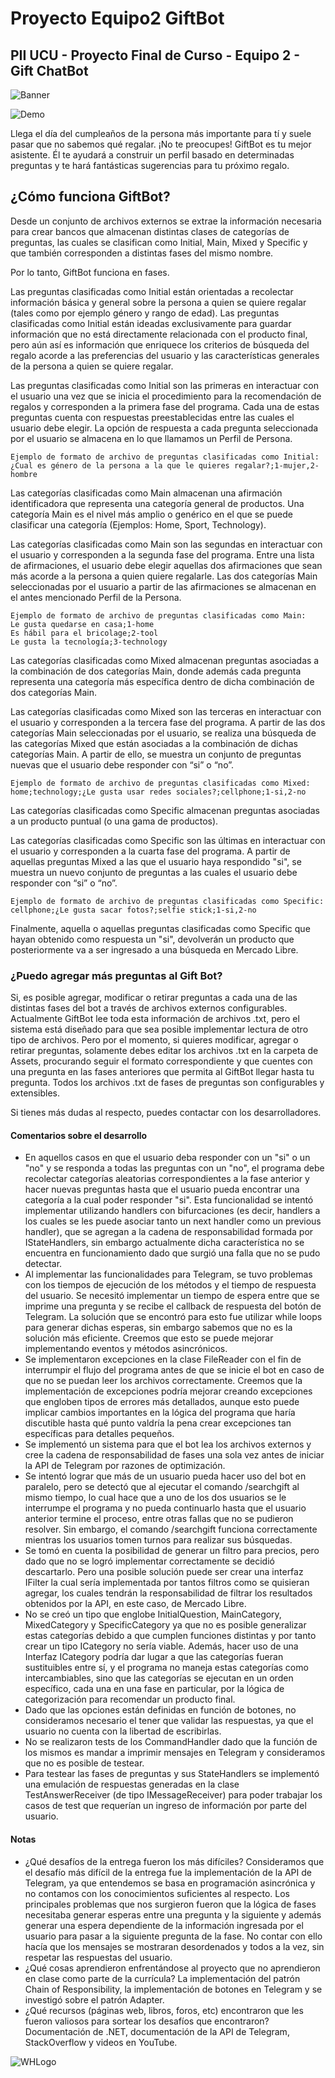 # Proyecto Equipo2 GiftBot
## PII UCU - Proyecto Final de Curso - Equipo 2 - Gift ChatBot

![Banner](./Assets/gift.png)

![Demo](./Assets/demo.png)

Llega el día del cumpleaños de la persona más importante para tí y suele pasar que no sabemos qué regalar. ¡No te preocupes! GiftBot es tu mejor asistente. Él te ayudará a construir un perfil basado en determinadas preguntas y te hará fantásticas sugerencias para tu próximo regalo.

## ¿Cómo funciona GiftBot?
Desde un conjunto de archivos externos se extrae la información necesaria para crear bancos que almacenan distintas clases de categorías de preguntas, las cuales se clasifican como Initial, Main, Mixed y Specific y que también corresponden a distintas fases del mismo nombre. 

Por lo tanto, GiftBot funciona en fases.

Las preguntas clasificadas como Initial están orientadas a recolectar información básica y general sobre la persona a quien se quiere regalar (tales como por ejemplo género y rango de edad). Las preguntas clasificadas como Initial están ideadas exclusivamente para guardar información que no está directamente relacionada con el producto final, pero aún así es información que enriquece los criterios de búsqueda del regalo acorde a las preferencias del usuario y las características generales de la persona a quien se quiere regalar.

Las preguntas clasificadas como Initial son las primeras en interactuar con el usuario una vez que se inicia el procedimiento para la recomendación de regalos y corresponden a la primera fase del programa. Cada una de estas preguntas cuenta con respuestas preestablecidas entre las cuales el usuario debe elegir. La opción de respuesta a cada pregunta seleccionada por el usuario se almacena en lo que llamamos un Perfil de Persona. 

```
Ejemplo de formato de archivo de preguntas clasificadas como Initial:
¿Cual es género de la persona a la que le quieres regalar?;1-mujer,2-hombre
```

Las categorías clasificadas como Main almacenan una afirmación identificadora que representa una categoría general de productos. Una categoría Main es el nivel más amplio o genérico en el que se puede clasificar una categoría (Ejemplos: Home, Sport, Technology).

Las categorías clasificadas como Main son las segundas en interactuar con el usuario y corresponden a la segunda fase del programa. Entre una lista de afirmaciones, el usuario debe elegir aquellas dos afirmaciones que sean más acorde a la persona a quien quiere regalarle. Las dos categorías Main seleccionadas por el usuario a partir de las afirmaciones se almacenan en el antes mencionado Perfil de la Persona.

```
Ejemplo de formato de archivo de preguntas clasificadas como Main:
Le gusta quedarse en casa;1-home
Es hábil para el bricolage;2-tool
Le gusta la tecnología;3-technology
``` 
Las categorías clasificadas como Mixed almacenan preguntas asociadas a la combinación de dos categorías Main, donde además cada pregunta representa una categoría más específica dentro de dicha combinación de dos categorías Main.

Las categorías clasificadas como Mixed son las terceras en interactuar con el usuario y corresponden a la tercera fase del programa. A partir de las dos categorías Main seleccionadas por el usuario, se realiza una búsqueda de las categorías Mixed que están asociadas a la combinación de dichas categorías Main. A partir de ello, se muestra un conjunto de preguntas nuevas que el usuario debe responder con “si” o “no”.

```
Ejemplo de formato de archivo de preguntas clasificadas como Mixed:
home;technology;¿Le gusta usar redes sociales?;cellphone;1-si,2-no
```

Las categorías clasificadas como Specific almacenan preguntas asociadas a un producto puntual (o una gama de productos).

Las categorías clasificadas como Specific son las últimas en interactuar con el usuario y corresponden a la cuarta fase del programa. A partir de aquellas preguntas Mixed a las que el usuario haya respondido "si", se muestra un nuevo conjunto de preguntas a las cuales el usuario debe responder con “si” o “no”. 

```
Ejemplo de formato de archivo de preguntas clasificadas como Specific:
cellphone;¿Le gusta sacar fotos?;selfie stick;1-si,2-no
```
Finalmente, aquella o aquellas preguntas clasificadas como Specific que hayan obtenido como respuesta un "si", devolverán un producto que posteriormente va a ser ingresado a una búsqueda en Mercado Libre.

### ¿Puedo agregar más preguntas al Gift Bot?
Si, es posible agregar, modificar o retirar preguntas a cada una de las distintas fases del bot a través de archivos externos configurables. Actualmente GiftBot lee toda esta información de archivos .txt, pero el sistema está diseñado para que sea posible implementar lectura de otro tipo de archivos. Pero por el momento, si quieres modificar, agregar o retirar preguntas, solamente debes editar los archivos .txt en la carpeta de Assets, procurando seguir el formato correspondiente y que cuentes con una pregunta en las fases anteriores que permita al GiftBot llegar hasta tu pregunta. Todos los archivos .txt de fases de preguntas son configurables y extensibles.

Si tienes más dudas al respecto, puedes contactar con los desarrolladores.

#### Comentarios sobre el desarrollo

- En aquellos casos en que el usuario deba responder con un "si" o un "no" y se responda a todas las preguntas con un "no", el programa debe recolectar categorías aleatorias correspondientes a la fase anterior y hacer nuevas preguntas hasta que el usuario pueda encontrar una categoría a la cual poder responder "si". Esta funcionalidad se intentó implementar utilizando handlers con bifurcaciones (es decir, handlers a los cuales se les puede asociar tanto un next handler como un previous handler), que se agregan a la cadena de responsabilidad formada por IStateHandlers, sin embargo actualmente dicha característica no se encuentra en funcionamiento dado que surgió una falla que no se pudo detectar.
- Al implementar las funcionalidades para Telegram, se tuvo problemas con los tiempos de ejecución de los métodos y el tiempo de respuesta del usuario. Se necesitó implementar un tiempo de espera entre que se imprime una pregunta y se recibe el callback de respuesta del botón de Telegram. La solución que se encontró para esto fue utilizar while loops para generar dichas esperas, sin embargo sabemos que no es la solución más eficiente. Creemos que esto se puede mejorar implementando eventos y métodos asincrónicos.
- Se implementaron excepciones en la clase FileReader con el fin de interrumpir el flujo del programa antes de que se inicie el bot en caso de que no se puedan leer los archivos correctamente. Creemos que la implementación de excepciones podría mejorar creando excepciones que engloben tipos de errores más detallados, aunque esto puede implicar cambios importantes en la lógica del programa que haría discutible hasta qué punto valdría la pena crear excepciones tan específicas para detalles pequeños.
- Se implementó un sistema para que el bot lea los archivos externos y cree la cadena de responsabilidad de fases una sola vez antes de iniciar la API de Telegram por razones de optimización.
- Se intentó lograr que más de un usuario pueda hacer uso del bot en paralelo, pero se detectó que al ejecutar el comando /searchgift al mismo tiempo, lo cual hace que a uno de los dos usuarios se le interrumpe el programa y no pueda continuarlo hasta que el usuario anterior termine el proceso, entre otras fallas que no se pudieron resolver. Sin embargo, el comando /searchgift funciona correctamente mientras los usuarios tomen turnos para realizar sus búsquedas.
- Se tomó en cuenta la posibilidad de generar un filtro para precios, pero dado que no se logró implementar correctamente se decidió descartarlo. Pero una posible solución puede ser crear una interfaz IFilter la cual sería implementada por tantos filtros como se quisieran agregar, los cuales tendrán la responsabilidad de filtrar los resultados obtenidos por la API, en este caso, de Mercado Libre.
- No se creó un tipo que englobe InitialQuestion, MainCategory, MixedCategory y SpecificCategory ya que no es posible generalizar estas categorías debido a que cumplen funciones distintas y por tanto crear un tipo ICategory no sería viable. Además, hacer uso de una Interfaz ICategory podría dar lugar a que las categorías fueran sustituibles entre sí, y el programa no maneja estas categorías como intercambiables, sino que las categorías se ejecutan en un orden específico, cada una en una fase en particular, por la lógica de categorización para recomendar un producto final. 
- Dado que las opciones están definidas en función de botones, no consideramos necesario el tener que validar las respuestas, ya que el usuario no cuenta con la libertad de escribirlas. 
- No se realizaron tests de los CommandHandler dado que la función de los mismos es mandar a imprimir mensajes en Telegram y consideramos que no es posible de testear.
- Para testear las fases de preguntas y sus StateHandlers se implementó una emulación de respuestas generadas en la clase TestAnswerReceiver (de tipo IMessageReceiver) para poder trabajar los casos de test que requerían un ingreso de información por parte del usuario.

#### Notas

- ¿Qué desafíos de la entrega fueron los más difíciles?
Consideramos que el desafío más difícil de la entrega fue la implementación de la API de Telegram, ya que entendemos se basa en programación asincrónica y no contamos con los conocimientos suficientes al respecto. Los principales problemas que nos surgieron fueron que la lógica de fases necesitaba generar esperas entre una pregunta y la siguiente y además generar una espera dependiente de la información ingresada por el usuario para pasar a la siguiente pregunta de la fase. No contar con ello hacía que los mensajes se mostraran desordenados y todos a la vez, sin respetar las respuestas del usuario.
- ¿Qué cosas aprendieron enfrentándose al proyecto que no aprendieron en clase como parte de la currícula?
La implementación del patrón Chain of Responsibility, la implementación de botones en Telegram y se investigó sobre el patrón Adapter.
- ¿Qué recursos (páginas web, libros, foros, etc) encontraron que les fueron valiosos para sortear los desafíos que encontraron?
Documentación de .NET, documentación de la API de Telegram, StackOverflow y videos en YouTube.

![WHLogo](./Assets/logowhitehats.png)

